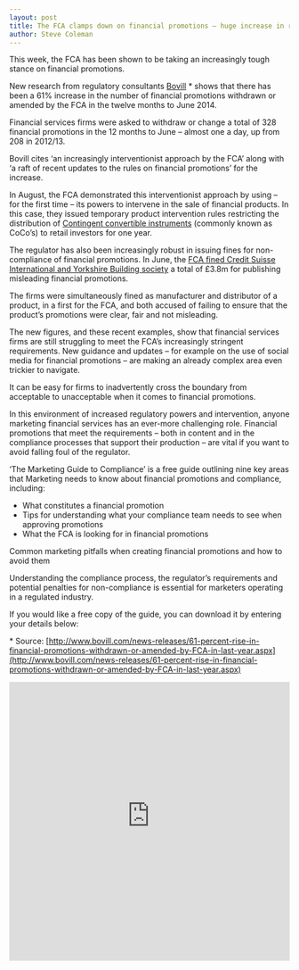 ```yaml
---
layout: post
title: The FCA clamps down on financial promotions – huge increase in regulator’s interventions 
author: Steve Coleman
---
```

This week, the FCA has been shown to be taking an increasingly tough stance on
financial promotions.

New research from regulatory consultants
[Bovill](http://www.bovill.com/news-releases/61-percent-rise-in-financial-promotions-withdrawn-or-amended-by-FCA-in-last-year.aspx)
\* shows that there has been a 61% increase in the number of financial
promotions withdrawn or amended by the FCA in the twelve months to June 2014.
<!--more-->
Financial services firms were asked to withdraw or change a total of 328
financial promotions in the 12 months to June – almost one a day, up from 208
in 2012/13.

Bovill cites ‘an increasingly interventionist approach by the FCA’ along with
‘a raft of recent updates to the rules on financial promotions’ for the
increase.

In August, the FCA demonstrated this interventionist approach by using – for
the first time – its powers to intervene in the sale of financial products. In
this case, they issued temporary product intervention rules restricting the
distribution of 
[Contingent convertible instruments](http://www.fca.org.uk/news/restrictions-in-relation-to-the-retail-distribution-of-contingent-convertible-instruments)
(commonly known as CoCo’s) to retail investors for one year.

The regulator has also been increasingly robust in issuing fines for
non-compliance of financial promotions. In June, the 
[FCA fined Credit Suisse International and Yorkshire Building society](http://www.fca.org.uk/news/fca-fines-credit-suisse-and-yorkshire-building-society-for-financial-promotions-failures)
a total of £3.8m for publishing misleading financial promotions.

The firms were simultaneously fined as manufacturer and distributor of a
product, in a first for the FCA, and both accused of failing to ensure that the
product’s promotions were clear, fair and not misleading.

The new figures, and these recent examples, show that financial services firms
are still struggling to meet the FCA’s increasingly stringent requirements. New
guidance and updates – for example on the use of social media for financial
promotions – are making an already complex area even trickier to navigate.

It can be easy for firms to inadvertently cross the boundary from acceptable to
unacceptable when it comes to financial promotions.

In this environment of increased regulatory powers and intervention, anyone
marketing financial services has an ever-more challenging role. Financial
promotions that meet the requirements – both in content and in the compliance
processes that support their production – are vital if you want to avoid
falling foul of the regulator.

‘The Marketing Guide to Compliance’ is a free guide outlining nine key areas
that Marketing needs to know about financial promotions and compliance,
including:

* What constitutes a financial promotion
* Tips for understanding what your compliance team needs to see when approving
  promotions
* What the FCA is looking for in financial promotions

Common marketing pitfalls when creating financial promotions and how to avoid
them

Understanding the compliance process, the regulator’s requirements and
potential penalties for non-compliance is essential for marketers operating in
a regulated industry.

If you would like a free copy of the guide, you can download it by entering
your details below:

\* Source: [http://www.bovill.com/news-releases/61-percent-rise-in-financial-promotions-withdrawn-or-amended-by-FCA-in-last-year.aspx](http://www.bovill.com/news-releases/61-percent-rise-in-financial-promotions-withdrawn-or-amended-by-FCA-in-last-year.aspx)

<iframe style="border: 0;" src="http://analytics.clickdimensions.com/perivancouk-ack2m/pages/mv6ppekreeoznidz2oo6a.html" frameborder="0" width="100%" height="500px"></iframe>

